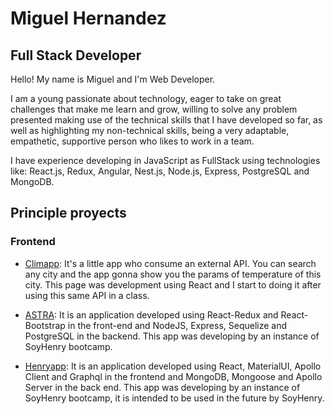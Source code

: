 # Miguel Hernandez

## Full Stack Developer

Hello! My name is Miguel and I'm Web Developer.

I am a young passionate about technology, eager to take on great challenges that make me learn and grow, willing to solve any problem presented making use of the technical skills that I have developed so far, as well as highlighting my non-technical skills, being a very adaptable, empathetic, supportive person who likes to work in a team.

I have experience developing in JavaScript as FullStack using technologies like: React.js, Redux, Angular, Nest.js, Node.js, Express, PostgreSQL and MongoDB.

## Principle proyects

### Frontend

* [Climapp](https://github.com/miguehernaandez/Climapp): It's a little app who consume an external API. You can search any city and the app gonna show you the params of temperature of this city. This page was development using React and I start to doing it after using this same API in a class.

* [ASTRA](https://github.com/miguehernaandez/ASTRA-Ecommerce): It is an application developed using React-Redux and React-Bootstrap in the front-end and NodeJS, Express, Sequelize and PostgreSQL in the backend. This app was developing by an instance of SoyHenry bootcamp.

* [Henryapp](https://github.com/miguehernaandez/Henryapp): It is an application developed using React, MaterialUI, Apollo Client and Graphql in the frontend and MongoDB, Mongoose and Apollo Server in the back end. This app was developing by an instance of SoyHenry bootcamp, it is intended to be used in the future by SoyHenry.

